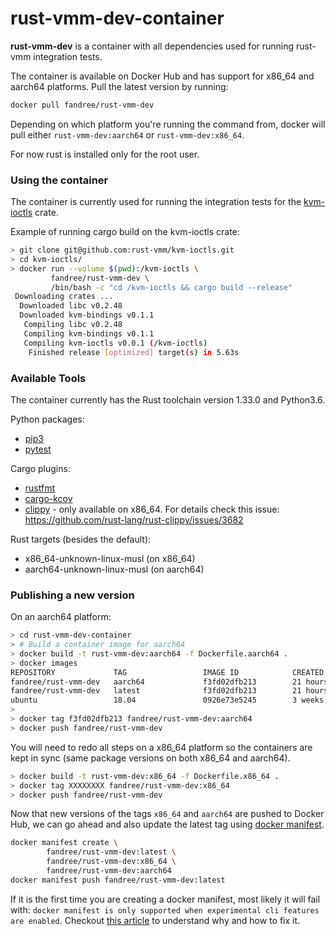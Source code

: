 # rust-vmm-dev-container

**rust-vmm-dev** is a container with all dependencies used for running
rust-vmm integration tests.

The container is available on Docker Hub and has support for x86_64 and
aarch64 platforms.
Pull the latest version by running:

```bash
docker pull fandree/rust-vmm-dev
```

Depending on which platform you're running the command from, docker will pull
either `rust-vmm-dev:aarch64` or `rust-vmm-dev:x86_64`.

For now rust is installed only for the root user.

### Using the container

The container is currently used for running the integration tests for the
[kvm-ioctls](https://github.com/rust-vmm/kvm-ioctls) crate.

Example of running cargo build on the kvm-ioctls crate:

```bash
> git clone git@github.com:rust-vmm/kvm-ioctls.git
> cd kvm-ioctls/
> docker run --volume $(pwd):/kvm-ioctls \
         fandree/rust-vmm-dev \
         /bin/bash -c "cd /kvm-ioctls && cargo build --release"
 Downloading crates ...
  Downloaded libc v0.2.48
  Downloaded kvm-bindings v0.1.1
   Compiling libc v0.2.48
   Compiling kvm-bindings v0.1.1
   Compiling kvm-ioctls v0.0.1 (/kvm-ioctls)
    Finished release [optimized] target(s) in 5.63s

```

### Available Tools

The container currently has the Rust toolchain version 1.33.0 and Python3.6.

Python packages:
- [pip3](https://pip.pypa.io/en/stable/)
- [pytest](https://docs.pytest.org/en/latest/)

Cargo plugins:
- [rustfmt](https://github.com/rust-lang/rustfmt)
- [cargo-kcov](https://github.com/kennytm/cargo-kcov)
- [clippy](https://github.com/rust-lang/rust-clippy) - only available on
  x86_64. For details check this issue:
  https://github.com/rust-lang/rust-clippy/issues/3682

Rust targets (besides the default):
- x86_64-unknown-linux-musl (on x86_64)
- aarch64-unknown-linux-musl (on aarch64)

### Publishing a new version

On an aarch64 platform:

```bash
> cd rust-vmm-dev-container
> # Build a container image for aarch64
> docker build -t rust-vmm-dev:aarch64 -f Dockerfile.aarch64 .
> docker images
REPOSITORY             TAG                 IMAGE ID            CREATED             SIZE
fandree/rust-vmm-dev   aarch64             f3fd02dfb213        21 hours ago        1.13GB
fandree/rust-vmm-dev   latest              f3fd02dfb213        21 hours ago        1.13GB
ubuntu                 18.04               0926e73e5245        3 weeks ago         80.4MB
>
> docker tag f3fd02dfb213 fandree/rust-vmm-dev:aarch64
> docker push fandree/rust-vmm-dev
```

You will need to redo all steps on a x86_64 platform so the containers are kept
in sync (same package versions on both x86_64 and aarch64).

```bash
> docker build -t rust-vmm-dev:x86_64 -f Dockerfile.x86_64 .
> docker tag XXXXXXXX fandree/rust-vmm-dev:x86_64
> docker push fandree/rust-vmm-dev
```

Now that new versions of the tags `x86_64` and `aarch64` are pushed to Docker
Hub, we can go ahead and also update the latest tag using
[docker manifest](https://docs.docker.com/engine/reference/commandline/manifest/).

```bash
docker manifest create \
        fandree/rust-vmm-dev:latest \
        fandree/rust-vmm-dev:x86_64 \
        fandree/rust-vmm-dev:aarch64
docker manifest push fandree/rust-vmm-dev:latest
```

If it is the first time you are creating a docker manifest, most likely it will
fail with: ```docker manifest is only supported when experimental cli features
are enabled```. Checkout
[this article](https://medium.com/@mauridb/docker-multi-architecture-images-365a44c26be6)
to understand why and how to fix it.
